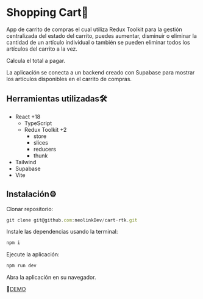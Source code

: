 # Shopping Cart🛒
App de carrito de compras el cual utiliza Redux Toolkit para la gestión centralizada del estado del carrito, puedes aumentar, disminuir o eliminar la cantidad de un artículo individual o también se pueden eliminar todos los artículos del carrito a la vez.

Calcula el total a pagar.

La aplicación se conecta a un backend creado con Supabase para mostrar los artículos disponibles en el carrito de compras.

## Herramientas utilizadas🛠️
* React +18
  - TypeScript
  - Redux Toolkit +2
    - store
    - slices
    - reducers
    - thunk
* Tailwind
* Supabase 
* Vite

## Instalación⚙️
Clonar repositorio:
```js
git clone git@github.com:neolinkDev/cart-rtk.git
```
Instale las dependencias usando la terminal:
```js
npm i
```

Ejecute la aplicación:
```js
npm run dev
```

Abra la aplicación en su navegador.

📡[DEMO](https://cart-rtk-jr.netlify.app/)
